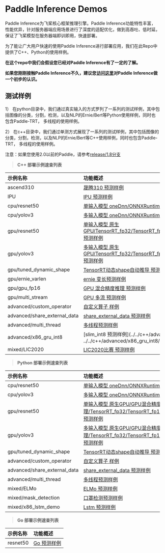 # Paddle Inference Demos



Paddle Inference为飞桨核心框架推理引擎。Paddle Inference功能特性丰富，性能优异，针对服务器端应用场景进行了深度的适配优化，做到高吞吐、低时延，保证了飞桨模型在服务器端即训即用，快速部署。


为了能让广大用户快速的使用Paddle Inference进行部署应用，我们在此Repo中提供了C++、Python的使用样例。


**在这个repo中我们会假设您已经对Paddle Inference有了一定的了解。**

**如果您刚刚接触Paddle Inference不久，建议您[访问这里](https://paddle-inference.readthedocs.io/en/latest/#)对Paddle Inference做一个初步的认识。**


## 测试样例

1） 在python目录中，我们通过真实输入的方式罗列了一系列的测试样例，其中包括图像的分类，分割，检测，以及NLP的Ernie/Bert等Python使用样例，同时也包含Paddle-TRT， 多线程的使用样例。

2） 在c++目录中，我们通过单测方式展现了一系列的测试样例，其中包括图像的分类，分割，检测，以及NLP的Ernie/Bert等C++使用样例，同时也包含Paddle-TRT， 多线程的使用样例。

注意：如果您使用2.0以前的Paddle，请参考[release/1.8分支](https://github.com/PaddlePaddle/Paddle-Inference-Demo/tree/release/1.8)

> **C++ 部署示例速查列表**

|    示例名称   |   功能概述  | 
| :---- | :---- | 
|ascend310 |[晟腾310 预测样例](../../c++/ascend310/)|
|IPU |[IPU 预测样例](../../c++/IPU/)|
|cpu/resnet50  |[单输入模型 oneDnn/ONNXRuntime 预测样例](../../c++/cpu/resnet50/)|
|cpu/yolov3|[多输入模型 oneDnn/ONNXRuntime 预测样例](../../c++/cpu/yolov3/)|
|gpu/resnet50|[单输入模型 原生GPU/TensorRT_fp32/TensorRT_fp16/TensorRT_int8/TensorRT_dynamic_shape 预测样例](../../c++/gpu/resnet50/)|
|gpu/yolov3|[多输入模型 原生GPU/TensorRT_fp32/TensorRT_fp16/TensorRT_int8/TensorRT_dynamic_shape 预测样例](../../c++/gpu/yolov3/)|
|gpu/tuned_dynamic_shape|[TensorRT动态shape自动推导 预测样例](../../c++/gpu/tuned_dynamic_shape/)|
|gpu/ernie_varlen|[ernie 变长预测样例](../../c++/gpu/ernie-varlen/)|
|gpu/gpu_fp16|[GPU 混合精度推理 预测样例](../../c++/gpu/gpu_fp16/)|
|gpu/multi_stream|[GPU 多流 预测样例](../../c++/gpu/multi_stream/)|
|advanced/custom_operator|[自定义算子 样例](../../c++/advanced/custom_operator/)|
|advanced/share_external_data|[share_external_data 预测样例](../../c++/advanced/share_external_data/)|
|advanced/multi_thread|[多线程预测样例](../../c++/advanced/multi_thread/)|
|advanced/x86_gru_int8|[slim_int8 预测样例](../../c++/advanced/custom-operator/ ../../c++/advanced/x86_gru_int8/)|
|mixed/LIC2020|[LIC2020比赛 预测样例](../../c++/mixed/LIC2020/)|


> **Python 部署示例速查列表**

|    示例名称   |   功能概述  | 
| :---- | :---- | 
|cpu/resnet50|[单输入模型 oneDnn/ONNXRuntime 预测样例](../../python/cpu/resnet50/)|
|cpu/yolov3|[多输入模型 oneDnn/ONNXRuntime 预测样例](../../python/cpu/yolov3/)|
|gpu/resnet50|[单输入模型 原生GPU/GPU混合精度推理/TensorRT_fp32/TensorRT_fp16/TensorRT_int8/TensorRT_dynamic_shape 预测样例](../../python/gpu/resnet50/)|
|gpu/yolov3|[多输入模型 原生GPU/GPU混合精度推理/TensorRT_fp32/TensorRT_fp16/TensorRT_int8/TensorRT_dynamic_shape 预测样例](../../python/gpu/yolov3/)|
|gpu/tuned_dynamic_shape|[TensorRT动态shape自动推导 预测样例](../../python/gpu/tuned_dynamic_shape/)|
|advanced/custom_operator|[自定义算子 样例](../../python/advanced/custom_operator/)|
|advanced/share_external_data|[share_external_data 预测样例](../../python/advanced/share_external_data/)|
|advanced/multi_thread|[多线程预测样例](../../python/advanced/multi_thread/)|
|mixed/ELMo|[ELMo 预测样例](../../python/mixed/ELMo/)|
|mixed/mask_detection|[口罩检测预测样例](../../python/mixed/mask_detection/)|
|mixed/x86_lstm_demo|[Lstm 预测样例](../../python/mixed/x86_lstm_demo/)|
   

> **Go 部署示例速查列表**

|    示例名称   |   功能概述  | 
| :---- | :---- | 
|resnet50|[Go 预测样例](../../go/resnet50/)|


